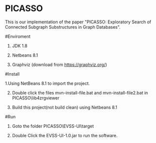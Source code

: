 # PICASSO

This is our implementation of the paper "PICASSO: Exploratory Search of Connected Subgraph Substructures in Graph Databases".

#Enviroment

1. JDK 1.8

2. Netbeans 8.1

3. Graphviz (download from https://graphviz.org/)

#Install 

1.Using NetBeans 8.1 to import the project.

2. Double click the files mvn-install-file.bat and mvn-install-file2.bat in PICASSO\lib4zrgviewer

3. Build this project(not build clean) using Netbeans 8.1

#Run

1. Goto the folder PICASSO\EVSS-UI\target

2. Double Click the EVSS-UI-1.0.jar to run the software.
